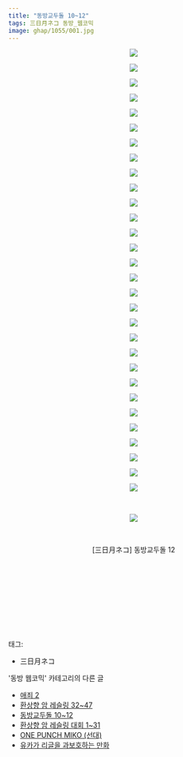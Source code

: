 ```yaml
---
title: "동방교두돌 10~12"
tags: 三日月ネコ 동방_웹코믹
image: ghap/1055/001.jpg
---
```

<div class="article">
<p style="text-align: center; clear: none; float: none;"><img src="{{ site.nasurl }}/ghap/1055/001.jpg"/></p>
<p style="text-align: center; clear: none; float: none;"><img src="{{ site.nasurl }}/ghap/1055/002.jpg"/></p>
<p style="text-align: center; clear: none; float: none;"><img src="{{ site.nasurl }}/ghap/1055/003.jpg"/></p>
<p style="text-align: center; clear: none; float: none;"><img src="{{ site.nasurl }}/ghap/1055/004.jpg"/></p>
<p style="text-align: center; clear: none; float: none;"><img src="{{ site.nasurl }}/ghap/1055/005.jpg"/></p>
<p style="text-align: center; clear: none; float: none;"><img src="{{ site.nasurl }}/ghap/1055/006.jpg"/></p>
<p style="text-align: center; clear: none; float: none;"><img src="{{ site.nasurl }}/ghap/1055/007.jpg"/></p>
<p style="text-align: center; clear: none; float: none;"><img src="{{ site.nasurl }}/ghap/1055/008.jpg"/></p>
<p style="text-align: center; clear: none; float: none;"><img src="{{ site.nasurl }}/ghap/1055/009.jpg"/></p>
<p style="text-align: center; clear: none; float: none;"><img src="{{ site.nasurl }}/ghap/1055/010.jpg"/></p>
<p style="text-align: center; clear: none; float: none;"><img src="{{ site.nasurl }}/ghap/1055/011.jpg"/></p>
<p style="text-align: center; clear: none; float: none;"><img src="{{ site.nasurl }}/ghap/1055/012.jpg"/></p>
<p style="text-align: center; clear: none; float: none;"><img src="{{ site.nasurl }}/ghap/1055/013.jpg"/></p>
<p style="text-align: center; clear: none; float: none;"><img src="{{ site.nasurl }}/ghap/1055/014.jpg"/></p>
<p style="text-align: center; clear: none; float: none;"><img src="{{ site.nasurl }}/ghap/1055/015.jpg"/></p>
<p style="text-align: center; clear: none; float: none;"><img src="{{ site.nasurl }}/ghap/1055/016.jpg"/></p>
<p style="text-align: center; clear: none; float: none;"><img src="{{ site.nasurl }}/ghap/1055/017.jpg"/></p>
<p style="text-align: center; clear: none; float: none;"><img src="{{ site.nasurl }}/ghap/1055/018.jpg"/></p>
<p style="text-align: center; clear: none; float: none;"><img src="{{ site.nasurl }}/ghap/1055/019.jpg"/></p>
<p style="text-align: center; clear: none; float: none;"><img src="{{ site.nasurl }}/ghap/1055/020.jpg"/></p>
<p style="text-align: center; clear: none; float: none;"><img src="{{ site.nasurl }}/ghap/1055/021.jpg"/></p>
<p style="text-align: center; clear: none; float: none;"><img src="{{ site.nasurl }}/ghap/1055/022.jpg"/></p>
<p style="text-align: center; clear: none; float: none;"><img src="{{ site.nasurl }}/ghap/1055/023.jpg"/></p>
<p style="text-align: center; clear: none; float: none;"><img src="{{ site.nasurl }}/ghap/1055/024.jpg"/></p>
<p style="text-align: center; clear: none; float: none;"><img src="{{ site.nasurl }}/ghap/1055/025.jpg"/></p>
<p style="text-align: center; clear: none; float: none;"><img src="{{ site.nasurl }}/ghap/1055/026.jpg"/></p>
<p style="text-align: center; clear: none; float: none;"><img src="{{ site.nasurl }}/ghap/1055/027.jpg"/></p>
<p style="text-align: center; clear: none; float: none;"><img src="{{ site.nasurl }}/ghap/1055/028.jpg"/></p>
<p style="text-align: center; clear: none; float: none;"><img src="{{ site.nasurl }}/ghap/1055/029.jpg"/></p>
<p style="text-align: center; clear: none; float: none;"><img src="{{ site.nasurl }}/ghap/1055/030.jpg"/></p>
<p style="text-align: center; clear: none; float: none;"><br/></p>
<p style="text-align: center; clear: none; float: none;"><img src="{{ site.nasurl }}/ghap/1055/031.jpg"/></p>
<p style="text-align: center; clear: none; float: none;"><br/></p>
<p style="text-align: center; clear: none; float: none;">[三日月ネコ] 동방교두돌 12</p>
<p style="text-align: center; clear: none; float: none;"><br/></p>
<p style="text-align: center; clear: none; float: none;"><br/></p>
<p style="text-align: center; clear: none; float: none;"><br/></p>
<p style="text-align: center; clear: none; float: none;"><br/></p>
<p><br/></p>
</div><div class="tagTrail">
<p>태그: </p>
<ul>
<li>三日月ネコ</li>
</ul>
</div><div class="another">
<p>'동방 웹코믹' 카테고리의 다른 글</p>
<ul>
<li><a href="/2016-07-24-ghap_1067">애죄 2</a></li>
<li><a href="/2016-07-24-ghap_1060">환상향 암 레슬링 32~47</a></li>
<li><a href="/2016-07-24-ghap_1055">동방교두돌 10~12</a></li>
<li><a href="/2016-07-23-ghap_1045">환상향 암 레슬링 대회 1~31</a></li>
<li><a href="/2016-07-23-ghap_1028">ONE PUNCH MIKO (선대)</a></li>
<li><a href="/2016-07-23-ghap_1027">유카가 리글을 과보호하는 만화</a></li>
</ul>
</div><div class="cb_module cb_fluid">
<div class="cb_wrt cb_profile">
</div><!-- commentList close -->
</div>